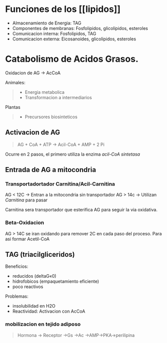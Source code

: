 # Funciones de los [[lipidos]]

- Almacenamiento de Energia: TAG
- Componentes de membranas: Fosfolipidos, glicolipidos, esteroles
- Comunicacion interna: Fosfolipidos, TAG
- Comunicacion externa: Eicosanoides, glicolipidos, esteroles

# Catabolismo de Acidos Grasos.

Oxidacion de AG → AcCoA

Animales:

> -   Energia metabolica
> -   Transformacion a intermediarios

Plantas

> -   Precursores biosinteticos

## Activacion de AG

> AG + CoA + ATP → Acil-CoA + AMP + 2 Pi

Ocurre en 2 pasos, el primero utiliza la enzima _acil-CoA sintetasa_
## Entrada de AG a mitocondria
### Transportadortador Carnitina/Acil-Carnitina
AG < 12C → Entran a la mitocondria sin transportador
AG > 14c → Utilizan *Carnitina* para pasar 

Carnitina sera transportador que esterifica AG para seguir la via oxidativa.

### Beta-Oxidacion
AG > 14C se iran oxidando para remover 2C en cada paso del proceso. Para asi formar Acetil-CoA
## TAG (triacilgliceridos)

Beneficios:

- reducidos (deltaG«0)
- hidrofobicos (empaquetamiento eficiente)
- poco reactivos

Problemas:

- insolubilidad en H2O
- Reactividad: Activacion con AcCoA

### mobilizacion en tejido adiposo

> Hormona → Receptor →Gs →Ac →AMP→PKA→perilipina
